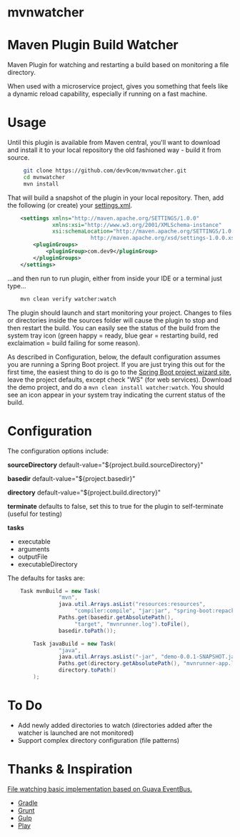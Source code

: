 # mvnwatcher

Maven Plugin Build Watcher
==========================

Maven Plugin for watching and restarting a build based on monitoring a file directory.  

When used with a microservice project, gives you something that feels like a dynamic reload capability, 
especially if running on a fast machine.  

Usage
=====

Until this plugin is available from Maven central, you'll want to download and install it to your local repository
the old fashioned way - build it from source.

````bash
     git clone https://github.com/dev9com/mvnwatcher.git
     cd mvnwatcher
     mvn install
````

That will build a snapshot of the plugin in your local repository.  Then, add the following (or create) 
your  [settings.xml](https://maven.apache.org/settings.html).  

````xml
    <settings xmlns="http://maven.apache.org/SETTINGS/1.0.0"
              xmlns:xsi="http://www.w3.org/2001/XMLSchema-instance"
              xsi:schemaLocation="http://maven.apache.org/SETTINGS/1.0.0
                          http://maven.apache.org/xsd/settings-1.0.0.xsd">
        <pluginGroups>
            <pluginGroup>com.dev9</pluginGroup>
        </pluginGroups>
    </settings>
````

...and then run to run plugin, either from inside your IDE or a terminal just type...

````bash
    mvn clean verify watcher:watch
````    
    
The plugin should launch and start monitoring your project.  Changes to files or directories inside the sources
folder will cause the plugin to stop and then restart the build.  You can easily see the status of the build from
the system tray icon (green happy = ready, blue gear = restarting build, red exclaimation = build failing for some 
reason).

As described in Configuration, below, the default configuration assumes you are running a Spring Boot project.  If
you are just trying this out for the first time, the easiest thing to do is go to the 
[Spring Boot project wizard site](http://start.spring.io/), leave the project defaults, except check "WS" (for web
services).  Download the demo project, and do a `mvn clean install watcher:watch`.  You should see an icon appear in 
your system tray indicating the current status of the build.

Configuration
=============

The configuration options include:

**sourceDirectory** default-value="${project.build.sourceDirectory}"

**basedir** default-value="${project.basedir}"

**directory** default-value="${project.build.directory}"

**terminate** defaults to false, set this to true for the plugin to self-terminate (useful for testing)

**tasks**
  * executable
  * arguments
  * outputFile
  * executableDirectory
    
The defaults for tasks are:

````java
    Task mvnBuild = new Task(
                "mvn",
                java.util.Arrays.asList("resources:resources", 
                     "compiler:compile", "jar:jar", "spring-boot:repackage"),
                Paths.get(basedir.getAbsolutePath(), 
                     "target", "mvnrunner.log").toFile(),
                basedir.toPath());

        Task javaBuild = new Task(
                "java",
                java.util.Arrays.asList("-jar", "demo-0.0.1-SNAPSHOT.jar"),
                Paths.get(directory.getAbsolutePath(), "mvnrunner-app.log").toFile(),
                directory.toPath()
        );
````

To Do
=====

* Add newly added directories to watch (directories added after the watcher is launched are not monitored)
* Support complex directory configuration (file patterns)

Thanks & Inspiration
====================

[File watching basic implementation based on Guava EventBus.](http://codingjunkie.net/eventbus-watchservice/)

* [Gradle](https://docs.gradle.org/current/release-notes#continuous-build)
* [Grunt](https://github.com/gruntjs/grunt-contrib-watch)
* [Gulp](https://www.npmjs.com/package/gulp-watch)
* [Play](https://www.playframework.com/)

